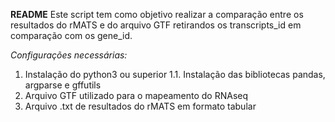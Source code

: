 **README**
Este script tem como objetivo realizar a comparação entre os resultados do rMATS e do arquivo GTF retirandos os transcripts_id em comparação com os gene_id.

*Configurações necessárias:*

1. Instalação do python3 ou superior
  1.1. Instalação das bibliotecas pandas, argparse e gffutils
2. Arquivo GTF utilizado para o mapeamento do RNAseq
3. Arquivo .txt de resultados do rMATS em formato tabular

